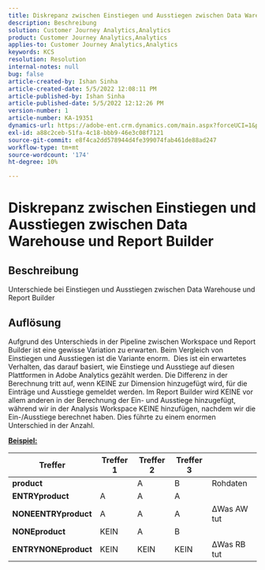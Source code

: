 ```yaml
---
title: Diskrepanz zwischen Einstiegen und Ausstiegen zwischen Data Warehouse und Report Builder
description: Beschreibung
solution: Customer Journey Analytics,Analytics
product: Customer Journey Analytics,Analytics
applies-to: Customer Journey Analytics,Analytics
keywords: KCS
resolution: Resolution
internal-notes: null
bug: false
article-created-by: Ishan Sinha
article-created-date: 5/5/2022 12:08:11 PM
article-published-by: Ishan Sinha
article-published-date: 5/5/2022 12:12:26 PM
version-number: 1
article-number: KA-19351
dynamics-url: https://adobe-ent.crm.dynamics.com/main.aspx?forceUCI=1&pagetype=entityrecord&etn=knowledgearticle&id=92c7a606-6ccc-ec11-a7b5-6045bd00db25
exl-id: a88c2ceb-51fa-4c18-bbb9-46e3c08f7121
source-git-commit: e8f4ca2dd578944d4fe399074fab461de88ad247
workflow-type: tm+mt
source-wordcount: '174'
ht-degree: 10%

---
```


# Diskrepanz zwischen Einstiegen und Ausstiegen zwischen Data Warehouse und Report Builder

## Beschreibung

Unterschiede bei Einstiegen und Ausstiegen zwischen Data Warehouse und Report Builder

## Auflösung


Aufgrund des Unterschieds in der Pipeline zwischen Workspace und Report Builder ist eine gewisse Variation zu erwarten. Beim Vergleich von Einstiegen und Ausstiegen ist die Variante enorm. 
Dies ist ein erwartetes Verhalten, das darauf basiert, wie Einstiege und Ausstiege auf diesen Plattformen in Adobe Analytics gezählt werden. Die Differenz in der Berechnung tritt auf, wenn KEINE zur Dimension hinzugefügt wird, für die Einträge und Ausstiege gemeldet werden. Im Report Builder wird KEINE vor allem anderen in der Berechnung der Ein- und Ausstiege hinzugefügt, während wir in der Analysis Workspace KEINE hinzufügen, nachdem wir die Ein-/Ausstiege berechnet haben. Dies führte zu einem enormen Unterschied in der Anzahl.

<u><b>Beispiel:</b></u>


| <b>Treffer</b> | <b>Treffer 1</b> | <b>Treffer 2</b> | <b>Treffer 3</b> |   |
| --- | --- | --- | --- | --- |
| <b>product</b> |   | A | B | Rohdaten |
| <b>ENTRYproduct</b> | A | A | A |   |
| <b>NONEENTRYproduct</b> | A | A | A | ΔWas AW tut |
| <b>NONEproduct</b> | KEIN | A | B |   |
| <b>ENTRYNONEproduct</b> | KEIN | KEIN | KEIN | ΔWas RB tut |

